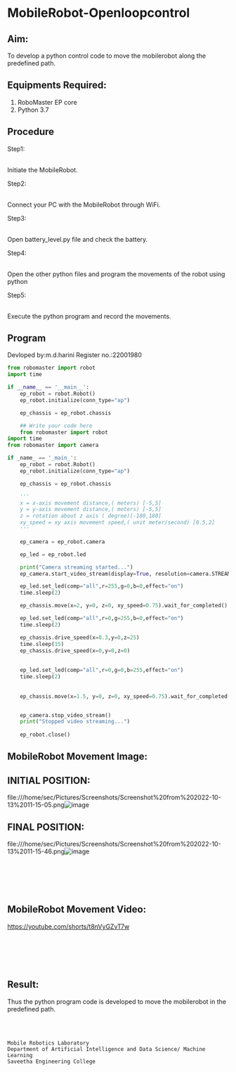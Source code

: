 # MobileRobot-Openloopcontrol
## Aim:

To develop a python control code to move the mobilerobot along the predefined path.

## Equipments Required:
1. RoboMaster EP core
2. Python 3.7

## Procedure

Step1:

<br/>Initiate the MobileRobot.


Step2:

<br/>Connect your PC with the MobileRobot through WiFi.

Step3:

<br/>Open battery_level.py file and check the battery.

Step4:

<br/>Open the other python files and program the movements of the robot using python

Step5:

<br/>Execute the python program and record the movements.

## Program
Devloped by:m.d.harini
Register no.:22001980
```python
from robomaster import robot
import time

if __name__ == '__main__':
    ep_robot = robot.Robot()
    ep_robot.initialize(conn_type="ap")

    ep_chassis = ep_robot.chassis

    ## Write your code here
    from robomaster import robot
import time
from robomaster import camera

if _name_ == '_main_':
    ep_robot = robot.Robot()
    ep_robot.initialize(conn_type="ap")

    ep_chassis = ep_robot.chassis

    '''
    x = x-axis movement distance,( meters) [-5,5]
    y = y-axis movement distance,( meters) [-5,5]
    z = rotation about z axis ( degree)[-180,180]
    xy_speed = xy axis movement speed,( unit meter/second) [0.5,2]
    '''

    ep_camera = ep_robot.camera

    ep_led = ep_robot.led

    print("Camera streaming started...")
    ep_camera.start_video_stream(display=True, resolution=camera.STREAM_360P)  

    ep_led.set_led(comp="all",r=255,g=0,b=0,effect="on")   
    time.sleep(2)

    ep_chassis.move(x=2, y=0, z=0, xy_speed=0.75).wait_for_completed()

    ep_led.set_led(comp="all",r=0,g=255,b=0,effect="on")
    time.sleep(2)

    ep_chassis.drive_speed(x=0.3,y=0,z=25)
    time.sleep(15)
    ep_chassis.drive_speed(x=0,y=0,z=0)
    
        
    ep_led.set_led(comp="all",r=0,g=0,b=255,effect="on")
    time.sleep(2)        
    
 
    ep_chassis.move(x=1.5, y=0, z=0, xy_speed=0.75).wait_for_completed()


    ep_camera.stop_video_stream()
    print("Stopped video streaming...")
    
    ep_robot.close()
```

## MobileRobot Movement Image:
## INITIAL POSITION:
file:///home/sec/Pictures/Screenshots/Screenshot%20from%202022-10-13%2011-15-05.png![image](https://user-images.githubusercontent.com/113497680/195511722-6e467551-dd8f-49cf-9400-0734bc175a4b.png)
## FINAL POSITION:
file:///home/sec/Pictures/Screenshots/Screenshot%20from%202022-10-13%2011-15-46.png![image](https://user-images.githubusercontent.com/113497680/195511826-052be74d-67e0-4c09-8839-aa4fea7e9df7.png)



<br/>
<br/>
<br/>
<br/>

## MobileRobot Movement Video:
https://youtube.com/shorts/t8nVyGZvT7w


<br/>
<br/>
<br/>
<br/>

## Result:
Thus the python program code is developed to move the mobilerobot in the predefined path.


<br/>
<br/>

```
Mobile Robotics Laboratory
Department of Artificial Intelligence and Data Science/ Machine Learning
Saveetha Engineering College
```
